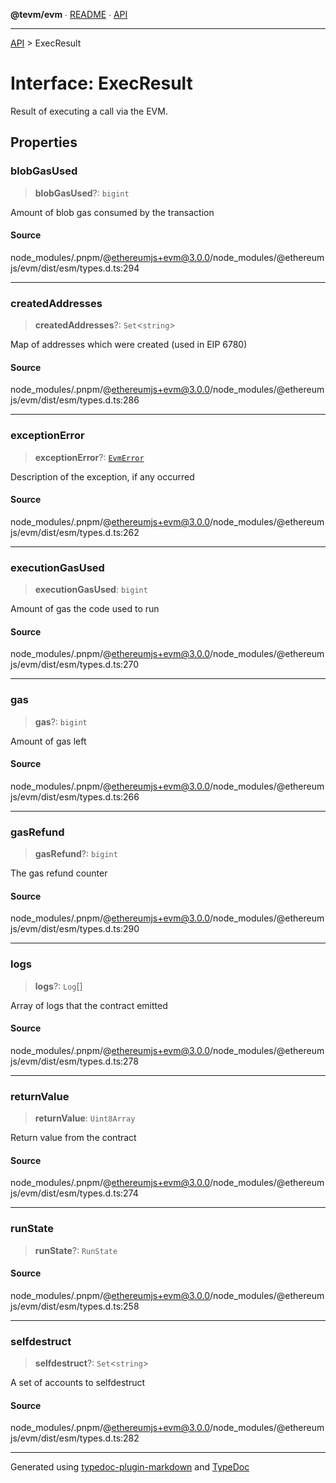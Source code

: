 **@tevm/evm** ∙ [README](../README.md) ∙ [API](../API.md)

***

[API](../API.md) > ExecResult

# Interface: ExecResult

Result of executing a call via the EVM.

## Properties

### blobGasUsed

> **blobGasUsed**?: `bigint`

Amount of blob gas consumed by the transaction

#### Source

node\_modules/.pnpm/@ethereumjs+evm@3.0.0/node\_modules/@ethereumjs/evm/dist/esm/types.d.ts:294

***

### createdAddresses

> **createdAddresses**?: `Set`\<`string`\>

Map of addresses which were created (used in EIP 6780)

#### Source

node\_modules/.pnpm/@ethereumjs+evm@3.0.0/node\_modules/@ethereumjs/evm/dist/esm/types.d.ts:286

***

### exceptionError

> **exceptionError**?: [`EvmError`](../classes/EvmError.md)

Description of the exception, if any occurred

#### Source

node\_modules/.pnpm/@ethereumjs+evm@3.0.0/node\_modules/@ethereumjs/evm/dist/esm/types.d.ts:262

***

### executionGasUsed

> **executionGasUsed**: `bigint`

Amount of gas the code used to run

#### Source

node\_modules/.pnpm/@ethereumjs+evm@3.0.0/node\_modules/@ethereumjs/evm/dist/esm/types.d.ts:270

***

### gas

> **gas**?: `bigint`

Amount of gas left

#### Source

node\_modules/.pnpm/@ethereumjs+evm@3.0.0/node\_modules/@ethereumjs/evm/dist/esm/types.d.ts:266

***

### gasRefund

> **gasRefund**?: `bigint`

The gas refund counter

#### Source

node\_modules/.pnpm/@ethereumjs+evm@3.0.0/node\_modules/@ethereumjs/evm/dist/esm/types.d.ts:290

***

### logs

> **logs**?: `Log`[]

Array of logs that the contract emitted

#### Source

node\_modules/.pnpm/@ethereumjs+evm@3.0.0/node\_modules/@ethereumjs/evm/dist/esm/types.d.ts:278

***

### returnValue

> **returnValue**: `Uint8Array`

Return value from the contract

#### Source

node\_modules/.pnpm/@ethereumjs+evm@3.0.0/node\_modules/@ethereumjs/evm/dist/esm/types.d.ts:274

***

### runState

> **runState**?: `RunState`

#### Source

node\_modules/.pnpm/@ethereumjs+evm@3.0.0/node\_modules/@ethereumjs/evm/dist/esm/types.d.ts:258

***

### selfdestruct

> **selfdestruct**?: `Set`\<`string`\>

A set of accounts to selfdestruct

#### Source

node\_modules/.pnpm/@ethereumjs+evm@3.0.0/node\_modules/@ethereumjs/evm/dist/esm/types.d.ts:282

***
Generated using [typedoc-plugin-markdown](https://www.npmjs.com/package/typedoc-plugin-markdown) and [TypeDoc](https://typedoc.org/)

